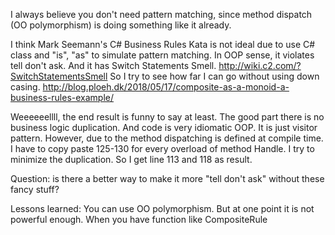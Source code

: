I always believe you don't need pattern matching, since method dispatch (OO polymorphism) is doing something like it already. 

I think Mark Seemann's C# Business Rules Kata is not ideal due to use C# class and "is", "as" to simulate pattern matching. In OOP sense, it violates tell don't ask. And it has Switch Statements Smell. http://wiki.c2.com/?SwitchStatementsSmell So I try to see how far I can go without using down casing.
http://blog.ploeh.dk/2018/05/17/composite-as-a-monoid-a-business-rules-example/

Weeeeeellll, the end result is funny to say at least. The good part there is no business logic duplication. And code is very idiomatic OOP. It is just visitor pattern. However, due to the method dispatching is defined at compile time. I have to copy paste 125-130 for every overload of method Handle. I try to minimize the duplication. So I get line 113 and 118 as result.

Question: is there a better way to make it more "tell don't ask" without these fancy stuff?

Lessons learned: You can use OO polymorphism. But at one point it is not powerful enough. When you have function like CompositeRule
